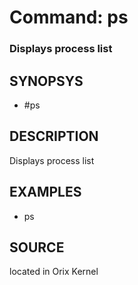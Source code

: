 # Command: ps

### Displays process list

## SYNOPSYS
+ #ps

## DESCRIPTION
Displays process list

## EXAMPLES
+ ps

## SOURCE
located in Orix Kernel
